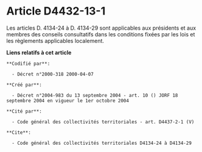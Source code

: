 # Article D4432-13-1

Les articles D. 4134-24 à D. 4134-29 sont applicables aux présidents et aux membres des conseils consultatifs dans les
conditions fixées par les lois et les règlements applicables localement.

**Liens relatifs à cet article**

	**Codifié par**:

	  - Décret n°2000-318 2000-04-07

	**Créé par**:

	  - Décret n°2004-983 du 13 septembre 2004 - art. 10 () JORF 18 septembre 2004 en vigueur le 1er octobre 2004

	**Cité par**:

	  - Code général des collectivités territoriales - art. D4437-2-1 (V)

	**Cite**:

	  - Code général des collectivités territoriales D4134-24 à D4134-29
